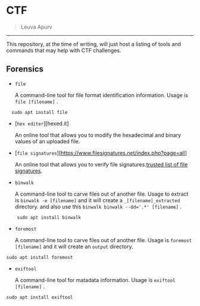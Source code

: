 CTF
===============

> Leuva Apurv 

--------------------------

This repository, at the time of writing, will just host a listing of tools and commands that may help with CTF challenges.


Forensics
-----------

* `file`

	A command-line tool for file format identification information. Usage is `file [filename]` .

```
  sudo apt install file
```

* [`hex editer`][hexed.it]

	An online tool that allows you to modify the hexadecimal and binary values of an uploaded file.
  
* [`file signatures`][https://www.filesignatures.net/index.php?page=all]

	An online tool that allows you to verify file signatures.[trusted list of file signatures](https://en.wikipedia.org/wiki/List_of_file_signatures).

* `binwalk`

	A command-line tool to carve files out of another file. Usage to extract is `binwalk -e [filename]` and it will create a `_[filename]_extracted` directory. and also use this `binwalk binwalk --dd='.*' [filename]` .

```
	sudo apt install binwalk
```

* `foremost`

	A command-line tool to carve files out of another file. Usage is `foremost [filename]` and it will create an `output` directory.

```
sudo apt install foremost
```
* `exiftool`

	A command-line tool for matadata information. Usage is `exiftool [filename]` .

```
sudo apt install exiftool
```
